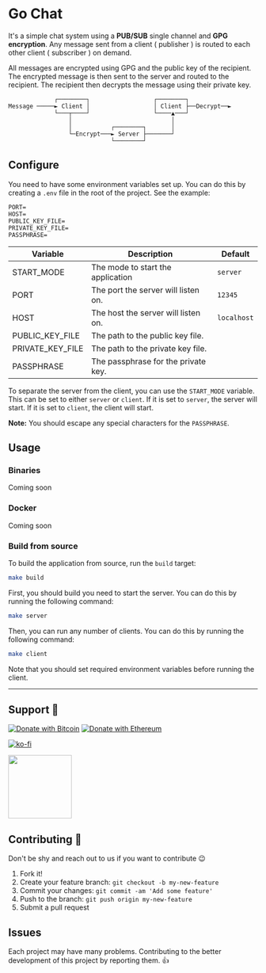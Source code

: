 # Go Chat

It's a simple chat system using a **PUB/SUB** single channel and **GPG encryption**. Any message sent from a client ( publisher ) is routed to each other client ( subscriber ) on demand.

All messages are encrypted using GPG and the public key of the recipient. The encrypted message is then sent to the server and routed to the recipient. The recipient then decrypts the message using their private key.

```text
             ┌────────┐                  ┌────────┐
Message ─────► Client │                  │ Client ├──Decrypt──►
             └───┬────┘                  └────▲───┘
                 │                            │
                 │           ┌────────┐       │
                 └─Encrypt───► Server ├───────┘
                             └────────┘
```

## Configure

You need to have some environment variables set up. You can do this by creating a `.env` file in the root of the project. See the example:

```env
PORT=
HOST=
PUBLIC_KEY_FILE=
PRIVATE_KEY_FILE=
PASSPHRASE=
```

| Variable         | Description                         | Default     |
| ---------------- | ----------------------------------- | ----------- |
| START_MODE       | The mode to start the application   | `server`    |
| PORT             | The port the server will listen on. | `12345`     |
| HOST             | The host the server will listen on. | `localhost` |
| PUBLIC_KEY_FILE  | The path to the public key file.    |             |
| PRIVATE_KEY_FILE | The path to the private key file.   |             |
| PASSPHRASE       | The passphrase for the private key. |             |

To separate the server from the client, you can use the `START_MODE` variable. This can be set to either `server` or `client`. If it is set to `server`, the server will start. If it is set to `client`, the client will start.

**Note:** You should escape any special characters for the `PASSPHRASE`.

## Usage

### Binaries

Coming soon

### Docker

Coming soon

### Build from source

To build the application from source, run the `build` target:

```bash
make build
```

First, you should build you need to start the server. You can do this by running the following command:

```bash
make server
```

Then, you can run any number of clients. You can do this by running the following command:

```bash
make client
```

Note that you should set required environment variables before running the client.

---

## Support 💛

[![Donate with Bitcoin](https://en.cryptobadges.io/badge/micro/bc1qmmh6vt366yzjt3grjxjjqynrrxs3frun8gnxrz)](https://en.cryptobadges.io/donate/bc1qmmh6vt366yzjt3grjxjjqynrrxs3frun8gnxrz) [![Donate with Ethereum](https://en.cryptobadges.io/badge/micro/0x0831bD72Ea8904B38Be9D6185Da2f930d6078094)](https://en.cryptobadges.io/donate/0x0831bD72Ea8904B38Be9D6185Da2f930d6078094)

[![ko-fi](https://www.ko-fi.com/img/githubbutton_sm.svg)](https://ko-fi.com/D1D1WGU9)

<div><a href="https://payping.ir/@hatamiarash7"><img src="https://cdn.payping.ir/statics/Payping-logo/Trust/blue.svg" height="128" width="128"></a></div>

## Contributing 🤝

Don't be shy and reach out to us if you want to contribute 😉

1. Fork it!
2. Create your feature branch: `git checkout -b my-new-feature`
3. Commit your changes: `git commit -am 'Add some feature'`
4. Push to the branch: `git push origin my-new-feature`
5. Submit a pull request

## Issues

Each project may have many problems. Contributing to the better development of this project by reporting them. 👍
